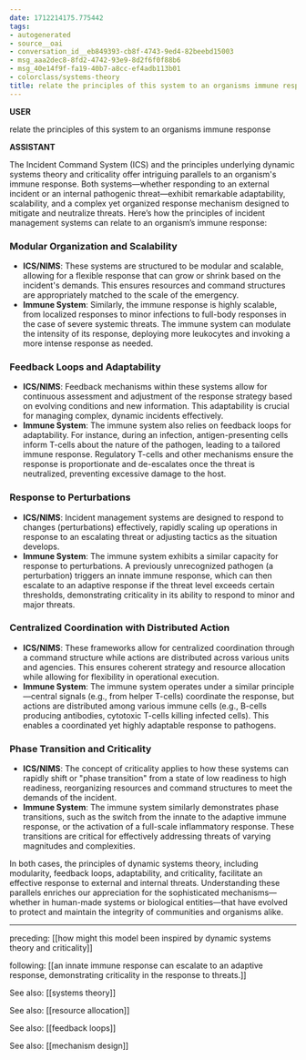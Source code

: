 ```yaml
---
date: 1712214175.775442
tags:
- autogenerated
- source__oai
- conversation_id__eb849393-cb8f-4743-9ed4-82beebd15003
- msg_aaa2dec8-8fd2-4742-93e9-8d2f6f0f88b6
- msg_40e14f9f-fa19-40b7-a8cc-ef4adb113b01
- colorclass/systems-theory
title: relate the principles of this system to an organisms immune response
---
```


**USER**

relate the principles of this system to an organisms immune response


**ASSISTANT**

The Incident Command System (ICS) and the principles underlying dynamic systems theory and criticality offer intriguing parallels to an organism's immune response. Both systems—whether responding to an external incident or an internal pathogenic threat—exhibit remarkable adaptability, scalability, and a complex yet organized response mechanism designed to mitigate and neutralize threats. Here’s how the principles of incident management systems can relate to an organism’s immune response:

### Modular Organization and Scalability

- **ICS/NIMS**: These systems are structured to be modular and scalable, allowing for a flexible response that can grow or shrink based on the incident's demands. This ensures resources and command structures are appropriately matched to the scale of the emergency.
- **Immune System**: Similarly, the immune response is highly scalable, from localized responses to minor infections to full-body responses in the case of severe systemic threats. The immune system can modulate the intensity of its response, deploying more leukocytes and invoking a more intense response as needed.

### Feedback Loops and Adaptability

- **ICS/NIMS**: Feedback mechanisms within these systems allow for continuous assessment and adjustment of the response strategy based on evolving conditions and new information. This adaptability is crucial for managing complex, dynamic incidents effectively.
- **Immune System**: The immune system also relies on feedback loops for adaptability. For instance, during an infection, antigen-presenting cells inform T-cells about the nature of the pathogen, leading to a tailored immune response. Regulatory T-cells and other mechanisms ensure the response is proportionate and de-escalates once the threat is neutralized, preventing excessive damage to the host.

### Response to Perturbations

- **ICS/NIMS**: Incident management systems are designed to respond to changes (perturbations) effectively, rapidly scaling up operations in response to an escalating threat or adjusting tactics as the situation develops.
- **Immune System**: The immune system exhibits a similar capacity for response to perturbations. A previously unrecognized pathogen (a perturbation) triggers an innate immune response, which can then escalate to an adaptive response if the threat level exceeds certain thresholds, demonstrating criticality in its ability to respond to minor and major threats.

### Centralized Coordination with Distributed Action

- **ICS/NIMS**: These frameworks allow for centralized coordination through a command structure while actions are distributed across various units and agencies. This ensures coherent strategy and resource allocation while allowing for flexibility in operational execution.
- **Immune System**: The immune system operates under a similar principle—central signals (e.g., from helper T-cells) coordinate the response, but actions are distributed among various immune cells (e.g., B-cells producing antibodies, cytotoxic T-cells killing infected cells). This enables a coordinated yet highly adaptable response to pathogens.

### Phase Transition and Criticality

- **ICS/NIMS**: The concept of criticality applies to how these systems can rapidly shift or "phase transition" from a state of low readiness to high readiness, reorganizing resources and command structures to meet the demands of the incident.
- **Immune System**: The immune system similarly demonstrates phase transitions, such as the switch from the innate to the adaptive immune response, or the activation of a full-scale inflammatory response. These transitions are critical for effectively addressing threats of varying magnitudes and complexities.

In both cases, the principles of dynamic systems theory, including modularity, feedback loops, adaptability, and criticality, facilitate an effective response to external and internal threats. Understanding these parallels enriches our appreciation for the sophisticated mechanisms—whether in human-made systems or biological entities—that have evolved to protect and maintain the integrity of communities and organisms alike.


---

preceding: [[how might this model been inspired by dynamic systems theory and criticality]]  


following: [[an innate immune response can escalate to an adaptive response, demonstrating criticality in the response to threats.]]

See also: [[systems theory]]


See also: [[resource allocation]]


See also: [[feedback loops]]


See also: [[mechanism design]]